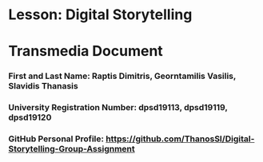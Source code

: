 # Lesson: Digital Storytelling
# Transmedia Document

### First and Last Name: Raptis Dimitris, Georntamilis Vasilis, Slavidis Thanasis
### University Registration Number: dpsd19113, dpsd19119, dpsd19120
### GitHub Personal Profile: https://github.com/ThanosSl/Digital-Storytelling-Group-Assignment
